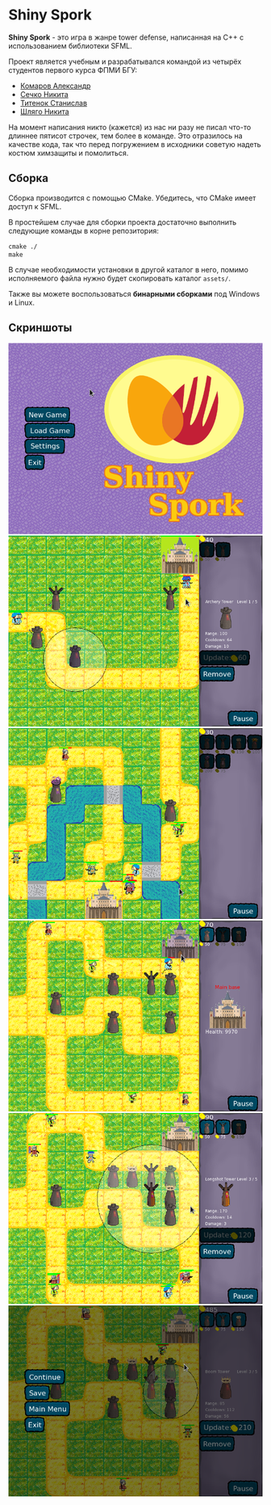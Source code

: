 # Shiny Spork

**Shiny Spork** - это игра в жанре tower defense, написанная на C++ с использованием библиотеки SFML.

Проект является учебным и разрабатывался командой из четырёх студентов первого курса ФПМИ БГУ:

 - [Комаров Александр](https://github.com/Alexthunder2)
 - [Сечко Никита](https://github.com/Nicksechko)
 - [Титенок Станислав](https://github.com/xtsm)
 - [Шляго Никита](https://github.com/nikkita1267)

На момент написания никто (кажется) из нас ни разу не писал что-то длиннее пятисот строчек,
тем более в команде.
Это отразилось на качестве кода, так что перед погружением в исходники советую надеть костюм
химзащиты и помолиться.

## Сборка

Сборка производится с помощью CMake. Убедитесь, что CMake имеет доступ к SFML.

В простейшем случае для сборки проекта достаточно выполнить следующие команды в корне репозитория:

    cmake ./
    make

В случае необходимости установки в другой каталог в него, помимо исполняемого файла
нужно будет скопировать каталог ```assets/```.

Также вы можете воспользоваться **бинарными сборками** под Windows и Linux.

## Скриншоты
![](README_files/1.png)
![](README_files/2.png)
![](README_files/3.png)
![](README_files/4.png)
![](README_files/5.png)
![](README_files/6.png)
